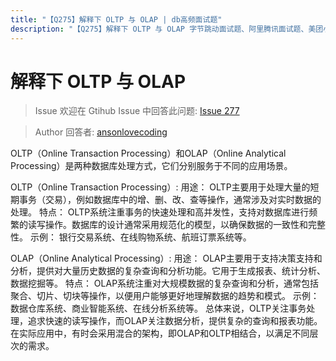 ```yaml
---
title: "【Q275】解释下 OLTP 与 OLAP | db高频面试题"
description: "【Q275】解释下 OLTP 与 OLAP 字节跳动面试题、阿里腾讯面试题、美团小米面试题。"
---
```


# 解释下 OLTP 与 OLAP

> Issue
> 欢迎在 Gtihub Issue 中回答此问题: [Issue 277](https://github.com/shfshanyue/Daily-Question/issues/277)

> Author
> 回答者: [ansonlovecoding](https://github.com/ansonlovecoding)

OLTP（Online Transaction Processing）和OLAP（Online Analytical Processing）是两种数据库处理方式，它们分别服务于不同的应用场景。

OLTP（Online Transaction Processing）:
用途： OLTP主要用于处理大量的短期事务（交易），例如数据库中的增、删、改、查等操作，通常涉及对实时数据的处理。
特点： OLTP系统注重事务的快速处理和高并发性，支持对数据库进行频繁的读写操作。数据库的设计通常采用规范化的模型，以确保数据的一致性和完整性。
示例： 银行交易系统、在线购物系统、航班订票系统等。

OLAP（Online Analytical Processing）:
用途： OLAP主要用于支持决策支持和分析，提供对大量历史数据的复杂查询和分析功能。它用于生成报表、统计分析、数据挖掘等。
特点： OLAP系统注重对大规模数据的复杂查询和分析，通常包括聚合、切片、切块等操作，以便用户能够更好地理解数据的趋势和模式。
示例： 数据仓库系统、商业智能系统、在线分析系统等。
总体来说，OLTP关注事务处理，追求快速的读写操作，而OLAP关注数据分析，提供复杂的查询和报表功能。在实际应用中，有时会采用混合的架构，即OLAP和OLTP相结合，以满足不同层次的需求。
